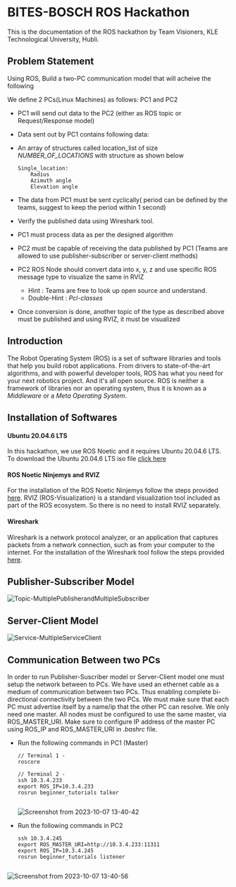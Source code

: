 # BITES-BOSCH ROS Hackathon #
This is the documentation of the ROS hackathon by Team Visioners, KLE Technological University, Hubli.

## Problem Statement ##
Using ROS, Build a two-PC communication model that will acheive the following 

We define 2 PCs(Linux Machines) as follows: PC1 and PC2 
 - PC1 will send out data to the PC2 (either as ROS topic or Request/Response model) 
 - Data sent out by PC1 contains following data:
 - An array of structures called location_list of size _NUMBER_OF_LOCATIONS_ with structure as shown below
	```
    Single_location:
		Radius
		Azimuth angle
		Elevation angle
    ```

 - The data from PC1 must be sent cyclically( period can be defined by the teams, suggest to keep the period within 1 second)
 - Verify the published data using Wireshark tool.
 - PC1 must process data as per the designed algorithm
 - PC2 must be capable of receiving the data published by PC1 (Teams are allowed to use publisher-subscriber or server-client methods)
 - PC2 ROS Node should convert data into x, y, z and use specific ROS message type to visualize the same in RVIZ 
	* Hint : Teams are free to look up open source and understand.
   * Double-Hint : *Pcl-classes*
 - Once conversion is done, another topic of the type as described above must be published and using RVIZ, it must be visualized

## Introduction ##
The Robot Operating System (ROS) is a set of software libraries and tools that help you build robot applications. From drivers to state-of-the-art algorithms, and with powerful developer tools, ROS has what you need for your next robotics project. And it's all open source. ROS is neither a framework of libraries nor an operating system, thus it is known as a *Middleware* or a *Meta Operating System*.

## Installation of Softwares ##

#### Ubuntu 20.04.6 LTS ####
In this hackathon, we use ROS Noetic and it requires Ubuntu 20.04.6 LTS. To download the Ubuntu 20.04.6 LTS iso file [click here](https://releases.ubuntu.com/focal/)

#### ROS Noetic Ninjemys and RVIZ ####
For the installation of the ROS Noetic Ninjemys follow the steps provided [here](http://wiki.ros.org/noetic/Installation/Ubuntu). RVIZ (ROS-Visualization) is a standard visualization tool included as part of the ROS ecosystem. So there is no need to install RVIZ separately.

#### Wireshark ####
Wireshark is a network protocol analyzer, or an application that captures packets from a network connection, such as from your computer to the internet. For the installation of the Wireshark tool follow the steps provided [here](https://www.geeksforgeeks.org/how-to-install-and-use-wireshark-on-ubuntu-linux/).

## Publisher-Subscriber Model ##

![Topic-MultiplePublisherandMultipleSubscriber](https://github.com/DSSanjaya/Visioners_ROS/assets/83571032/ee86fc03-9d4d-4f51-b22e-b1f1091fc4ac)


## Server-Client Model ##

![Service-MultipleServiceClient](https://github.com/DSSanjaya/Visioners_ROS/assets/83571032/5bc4e887-e3f2-471d-91cb-a23613a57364)

## Communication Between two PCs ##
In order to run Publisher-Suscriber model or Server-Client model one must setup the network between to PCs. We have used an ethernet cable as a medium of communication between two PCs. Thus enabling complete bi-directional connectivity between the two PCs. We must make sure that each PC must advertise itself by a name/ip that the other PC can resolve. We only need one master. All nodes must be configured to use the same master, via ROS_MASTER_URI. Make sure to configure IP address of the master PC using ROS_IP and ROS_MASTER_URI in *.bashrc* file.

- Run the following commands in PC1 (Master)
  ```
  // Terminal 1 -
  roscore

  // Terminal 2 -
  ssh 10.3.4.233
  export ROS_IP=10.3.4.233
  rosrun beginner_tutorials talker
    
    ```
  ![Screenshot from 2023-10-07 13-40-42](https://github.com/DSSanjaya/Visioners_ROS/assets/83571032/724d0aaf-8539-4826-a5f6-96093015e14b)
  
- Run the following commands in PC2
  ```
  ssh 10.3.4.245
  export ROS_MASTER_URI=http://10.3.4.233:11311
  export ROS_IP=10.3.4.245
  rosrun beginner_tutorials listener
    
    ```
![Screenshot from 2023-10-07 13-40-56](https://github.com/DSSanjaya/Visioners_ROS/assets/83571032/190fe519-27bf-4758-b65e-4f8cdc98ae84)

